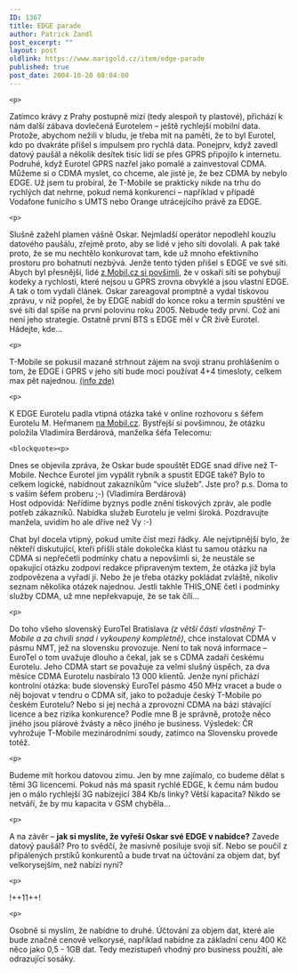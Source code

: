 ```yaml
---
ID: 1367
title: EDGE parade
author: Patrick Zandl
post_excerpt: ""
layout: post
oldlink: https://www.marigold.cz/item/edge-parade
published: true
post_date: 2004-10-20 08:04:00
---
```

	<p>
Zatímco krávy z Prahy postupně mizí (tedy alespoň ty plastové), přichází k nám další zábava dovlečená Eurotelem – ještě rychlejší mobilní data. Protože, abychom nežili v bludu, je třeba mít na paměti, že to byl Eurotel, kdo po dvakráte  přišel s impulsem pro rychlá data. Ponejprv, když zavedl datový paušál a několik desítek tisíc lidí se přes GPRS připojilo k internetu. Podruhé, když Eurotel GPRS nazřel jako pomalé a zainvestoval CDMA. Můžeme si o CDMA myslet, co chceme, ale jisté je, že bez CDMA by nebylo EDGE. Už jsem tu probíral, že T-Mobile se prakticky nikde na trhu do rychlých dat nehrne, pokud nemá konkurenci – například v případě Vodafone funícího s UMTS nebo Orange utrácejícího právě za EDGE. </p>

	<p>
Slušně zažehl plamen vášně Oskar. Nejmladší operátor nepodlehl kouzlu datového paušálu, zřejmě proto, aby se lidé v jeho síti dovolali. A pak také proto, že se mu nechtělo konkurovat tam, kde už mnoho efektivního prostoru pro bohatnutí nezbývá. Jenže tento týden přišel s EDGE ve své síti. Abych byl přesnější, lidé <a href="http://mobil.idnes.cz/mobilni_komunikace/operatori/sluzby/edge-oskar041019.html">z Mobil.cz si povšimli</a>, že v oskaří síti se pohybují kodeky a rychlosti, které nejsou u GPRS zrovna obvyklé a jsou vlastní EDGE. A tak o tom vydali článek. Oskar zareagoval promptně a vydal tiskovou zprávu, v níž popřel, že by EDGE nabídl do konce roku a termín spuštění ve své síti dal spíše na první polovinu roku 2005. Nebude tedy první. Což ani není jeho strategie. Ostatně první BTS s EDGE měl v ČR živě Eurotel. Hádejte, kde&#8230;</p>

	<p>
T-Mobile se pokusil mazaně strhnout zájem na svoji stranu prohlášením o tom, že EDGE i GPRS v jeho síti bude moci používat 4+4 timesloty, celkem max pět najednou.  <a href="http://mobil.idnes.cz/aktuality/tmobile-edge041019.html">(info zde)</a></p>

	<p>
K EDGE Eurotelu padla vtipná otázka také v online rozhovoru s šéfem Eurotelu M. Heřmanem <a href="http://www.mobil.cz/chat">na Mobil.cz</a>. Bystřejší si povšimnou, že otázku položila Vladimíra Berdárová, manželka šéfa Telecomu:</p>

	<blockquote><p>
 
Dnes se objevila zpráva, že Oskar bude spouštět EDGE snad dříve než T-Mobile. Nechce Eurotel jim vypálit rybník a spustit EDGE také? Bylo to celkem logické, nabídnout zakazníkům &#8220;více služeb&#8221;. Jste pro? p.s. Doma to s vaším šéfem proberu ;-) (Vladimíra Berdárová)<br/>
Host odpovídá: Neřídíme byznys podle znění tiskových zpráv, ale podle potřeb zákazníků. Nabídka služeb Eurotelu je velmi široká. Pozdravujte manžela, uvidím ho ale dříve než Vy :-)
</p>
</blockquote>
	<p>
Chat byl docela vtipný, pokud umíte číst mezi řádky. Ale nejvtipnější bylo, že někteří diskutující, kteří přišli stále dokolečka klást tu samou otázku na CDMA si nepřečetli podmínky chatu a nepovšimli si, že neustále se opakující otázku zodpoví redakce připraveným textem, že otázka již byla zodpovězena a vyřadí ji. Nebo že je třeba otázky pokládat zvláště, nikoliv seznam několika otázek najednou. Jestli takhle THIS_ONE četl i podmínky služby CDMA, už mne nepřekvapuje, že se tak čílí…  </p>

	<p>
Do toho všeho slovenský EuroTel Bratislava <i>(z větší části vlastněný T-Mobile a za chvíli snad i vykoupený kompletně)</i>, chce instalovat CDMA v pásmu NMT, jež na slovensku provozuje. Není to tak nová informace – EuroTel o tom uvažuje dlouho a čekal, jak se s CDMA zadaří českému Eurotelu. Jeho CDMA start se považuje za velmi slušný úspěch, za dva měsíce CDMA Eurotelu nasbíralo 13 000 klientů. Jenže nyní přichází kontrolní otázka: bude slovenský EuroTel pásmo 450 MHz vracet a bude o něj bojovat v tendru o CDMA síť, jako to požaduje český T-Mobile po českém Eurotelu? Nebo si jej nechá a zprovozní CDMA na bázi stávající licence a bez rizika konkurence? Podle mne B je správně, protože něco jiného jsou píárové žvásty a něco jiného je business. Výsledek: ČR vyhrožuje T-Mobile mezinárodními soudy, zatímco na Slovensku provede totéž. </p>

	<p>
 Budeme mít horkou datovou zimu. Jen by mne zajímalo, co budeme dělat s těmi 3G licencemi. Pokud nás má spasit rychlé EDGE, k čemu nám budou jen o málo rychlejší 3G nabízející 384 Kb/s linky? Větší kapacita? Nikdo se netváří, že by mu kapacita v GSM chyběla&#8230; </p>

	<p>
A na závěr – <b>jak si myslíte, že vyřeší Oskar své EDGE v nabídce?</b> Zavede datový paušál? Pro to svědčí, že masivně posiluje svoji síť. Nebo se poučil z připálených prstíků konkurentů a bude trvat na účtování za objem dat, byť velkorysejším, než nabízí nyní?</p>

	<p>
!++11++!</p>

	<p>
Osobně si myslím, že nabídne to druhé. Účtování za objem dat, které ale bude značně cenově velkorysé, například nabídne za základní cenu 400 Kč něco jako 0,5 - 1GB dat. Tedy mezistupeň vhodný pro business použití, ale odrazující sosáky.
</p>
